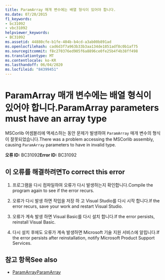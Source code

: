 ```yaml
---
title: ParamArray 매개 변수에는 배열 형식이 있어야 합니다.
ms.date: 07/20/2015
f1_keywords:
- bc31092
- vbc31092
helpviewer_keywords:
- BC31092
ms.assetid: 44880cfe-b1fe-404b-b4cd-a3ab00b891ad
ms.openlocfilehash: cad6d3f7a963b33b3aa134de1851adf8c0b1af75
ms.sourcegitcommit: f8c270376ed905f6a8896ce0fe25b4f4b38ff498
ms.translationtype: MT
ms.contentlocale: ko-KR
ms.lasthandoff: 06/04/2020
ms.locfileid: "84399451"
---
```

# <a name="paramarray-parameters-must-have-an-array-type"></a><span data-ttu-id="34cee-102">ParamArray 매개 변수에는 배열 형식이 있어야 합니다.</span><span class="sxs-lookup"><span data-stu-id="34cee-102">ParamArray parameters must have an array type</span></span>
<span data-ttu-id="34cee-103">MSCorlib 어셈블리에 액세스하는 동안 문제가 발생하여 `ParamArray` 매개 변수의 형식이 잘못되었습니다.</span><span class="sxs-lookup"><span data-stu-id="34cee-103">There was a problem accessing the MSCorlib assembly, causing `ParamArray` parameters to have in invalid type.</span></span>  
  
 <span data-ttu-id="34cee-104">**오류 ID:** BC31092</span><span class="sxs-lookup"><span data-stu-id="34cee-104">**Error ID:** BC31092</span></span>  
  
## <a name="to-correct-this-error"></a><span data-ttu-id="34cee-105">이 오류를 해결하려면</span><span class="sxs-lookup"><span data-stu-id="34cee-105">To correct this error</span></span>  
  
1. <span data-ttu-id="34cee-106">프로그램을 다시 컴파일하여 오류가 다시 발생하는지 확인합니다.</span><span class="sxs-lookup"><span data-stu-id="34cee-106">Compile the program again to see if the error recurs.</span></span>  
  
2. <span data-ttu-id="34cee-107">오류가 다시 발생 하면 작업을 저장 하 고 Visual Studio를 다시 시작 합니다.</span><span class="sxs-lookup"><span data-stu-id="34cee-107">If the error recurs, save your work and restart Visual Studio.</span></span>  
  
3. <span data-ttu-id="34cee-108">오류가 계속 발생 하면 Visual Basic를 다시 설치 합니다.</span><span class="sxs-lookup"><span data-stu-id="34cee-108">If the error persists, reinstall Visual Basic.</span></span>  
  
4. <span data-ttu-id="34cee-109">다시 설치 후에도 오류가 계속 발생하면 Microsoft 기술 지원 서비스에 알립니다.</span><span class="sxs-lookup"><span data-stu-id="34cee-109">If the error persists after reinstallation, notify Microsoft Product Support Services.</span></span>  
  
## <a name="see-also"></a><span data-ttu-id="34cee-110">참고 항목</span><span class="sxs-lookup"><span data-stu-id="34cee-110">See also</span></span>

- [<span data-ttu-id="34cee-111">ParamArray</span><span class="sxs-lookup"><span data-stu-id="34cee-111">ParamArray</span></span>](../language-reference/modifiers/paramarray.md)
